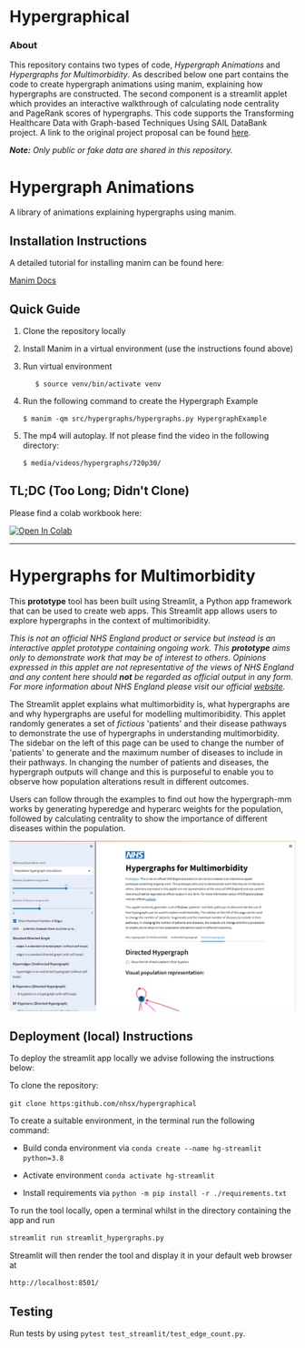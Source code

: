 # Hypergraphical

### About

This repository contains two types of code, _Hypergraph Animations_ and _Hypergraphs for Multimorbidity_. As described below one part 
contains the code to create hypergraph animations using manim, explaining how 
hypergraphs are constructed. The second component is a streamlit applet which 
provides an interactive walkthrough of calculating node centrality and 
PageRank scores of hypergraphs. This code supports the Transforming Healthcare 
Data with Graph-based Techniques Using SAIL DataBank project. A link to the 
original project proposal can be found [here](https://nhsx.github.io/nhsx-internship-projects/).

_**Note:** Only public or fake data are shared in this repository._

# Hypergraph Animations

A library of animations explaining hypergraphs using manim.


## Installation Instructions

A detailed tutorial for installing manim can be found here:

[Manim Docs](https://docs.manim.community/en/stable/installation.html)

## Quick Guide

1. Clone the repository locally
2. Install Manim in a virtual environment (use the instructions found above)
3. Run virtual environment
   
   ```
      $ source venv/bin/activate venv
   ```
   
4. Run the following command to create the Hypergraph Example

    ```
    $ manim -qm src/hypergraphs/hypergraphs.py HypergraphExample
    ```
   
5. The mp4 will autoplay. If not please find the video in the following directory:

   ``` 
   $ media/videos/hypergraphs/720p30/
   
   ```

## TL;DC (Too Long; Didn't Clone)

Please find a colab workbook here:

[![Open In Colab](https://colab.research.google.com/assets/colab-badge.svg)](https://colab.research.google.com/github/nhsx/hypergraphical/blob/workbooks/hypergraph-animations.ipynb)

----------------------


# Hypergraphs for Multimorbidity

This __prototype__ tool has been built using Streamlit, a Python app framework that can be used to create web apps. This Streamlit app allows users to explore hypergraphs in the context of multimoribidity. 

_This is not an official NHS England product or service but instead is an interactive applet prototype containing ongoing work.
This __prototype__ aims only to demonstrate work that may be of interest to others.
Opinions expressed in this applet are not representative of the views of NHS England
and any content here should __not__ be regarded as official output in any form.
For more information about NHS England please visit our official 
[website](https://www.england.nhs.uk/)._

The Streamlit applet explains what multimorbidity is, what hypergraphs are and why hypergraphs are useful for modelling multimoribidity. This applet randomly generates a set of _fictious_ 'patients' and their disease pathways to demonstrate the use of hypergraphs in understanding multimorbidity. The 
sidebar on the left of this page can be used to change the number of 'patients' to 
generate and the maximum number of diseases to include in their pathways.
In changing the number of patients and diseases, the hypergraph outputs will change 
and this is purposeful to enable you to observe how population alterations result in different outcomes.

Users can follow through the examples to find out how the hypergraph-mm works by generating hyperedge and hyperarc weights for the population, followed by calculating centrality to show the importance of different diseases within the population. 

![Hypergraphs for Multimoribidity Tool](/images/streamlit_screenshot.PNG)

## Deployment (local) Instructions

To deploy the streamlit app locally we advise following the instructions below:

To clone the repository:

`git clone https:github.com/nhsx/hypergraphical`

To create a suitable environment, in the terminal run the following command:

* Build conda environment via `conda create --name hg-streamlit python=3.8`

* Activate environment `conda activate hg-streamlit`

* Install requirements via `python -m pip install -r ./requirements.txt`

To run the tool locally, open a terminal whilst in the directory containing the app and run

```bash
streamlit run streamlit_hypergraphs.py
```

Streamlit will then render the tool and display it in your default web browser at

```bash
http://localhost:8501/
```

## Testing

Run tests by using `pytest test_streamlit/test_edge_count.py`.